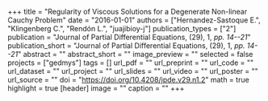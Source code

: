 +++
title = "Regularity of Viscous Solutions for a Degenerate Non-linear Cauchy Problem"
date = "2016-01-01"
authors = ["Hernandez-Sastoque E.", "Klingenberg C.", "Rendón L.", "juajibioy-j"]
publication_types = ["2"]
publication = "Journal of Partial Differential Equations, (29), 1, _pp. 14--21_"
publication_short = "Journal of Partial Differential Equations, (29), 1, _pp. 14--21_"
abstract = ""
abstract_short = ""
image_preview = ""
selected = false
projects = ["gedmys"]
tags = []
url_pdf = ""
url_preprint = ""
url_code = ""
url_dataset = ""
url_project = ""
url_slides = ""
url_video = ""
url_poster = ""
url_source = ""
doi = "https://doi.org/10.4208/jpde.v29.n1.2"
math = true
highlight = true
[header]
image = ""
caption = ""
+++
